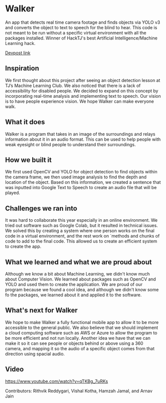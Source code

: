 # Walker
An app that detects real time camera footage and finds objects via YOLO v3 and converts the object to text to speech for the blind to hear.
This code is not meant to be run without a specific virtual environment with all the packages installed. Winner of HackTJ's best Artificial Intelligence/Machine Learning hack.

[Devpost link](https://devpost.com/software/walker-5ftn0l)

## Inspiration

We first thought about this project after seeing an object detection lesson at TJ’s Machine Learning Club. We also noticed that there is a lack of accessibility for disabled people. We decided to expand on this concept by incorporating real-time analysis and implementing text to speech. Our vision is to have people experience vision. We hope Walker can make everyone walk.

## What it does

Walker is a program that takes in an image of the surroundings and relays information about it in an audio format. This can be used to help people with weak eyesight or blind people to understand their surroundings.

## How we built it

We first used OpenCV and YOLO for object detection to find objects within the camera frame, we then used image analysis to find the depth and location of the object. Based on this information, we created a sentence that was inputted into Google Text to Speech to create an audio file that will be played.

## Challenges we ran into

It was hard to collaborate this year especially in an online environment. We tried out software such as Google Colab, but it resulted in technical issues. We solved this by creating a system where one person works on the final code in a virtual environment, and the rest work on `methods and chunks of code to add to the final code. This allowed us to create an efficient system to create the app.

## What we learned and what we are proud about

Although we know a bit about Machine Learning, we didn't know much about Computer Vision. We learned about packages such as OpenCV and YOLO and used them to create the application. We are proud of our program because we found a cool idea, and although we didn't know some fo the packages, we learned about it and applied it to the software.

## What's next for Walker

We hope to make Walker a fully functional mobile app to allow it to be more accessible to the general public. We also believe that we should implement a cloud computing software such as AWS or Azure to allow the program to be more efficient and not run locally. Another idea we have that we can make it so it can see people or objects behind or above using a 360 camera, and mapping it so the audio of a specific object comes from that direction using spacial audio.

## Video

https://www.youtube.com/watch?v=qTKBg_7uRKs

Contributors: Rithvik Reddygari, Vishal Kotha, Hamzah Jamal, and Arnav Jain
